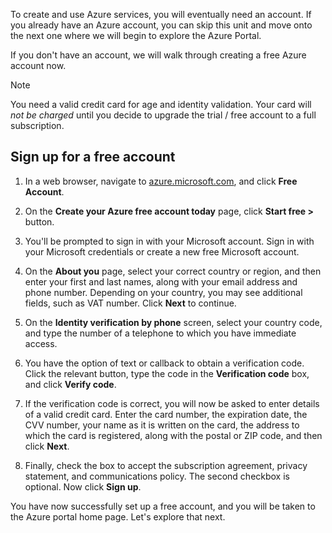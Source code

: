 To create and use Azure services, you will eventually need an account. If you already have an Azure account, you can skip this unit and move onto the next one where we will begin to explore the Azure Portal.

If you don't have an account, we will walk through creating a free Azure account now.

> [!NOTE]
> You need a valid credit card for age and identity validation. Your card will _not be charged_ until you decide to upgrade the trial / free account to a full subscription.

## Sign up for a free account

1. In a web browser, navigate to [azure.microsoft.com](https://azure.microsoft.com?azure-portal=true), and click **Free Account**.

1. On the **Create your Azure free account today** page, click **Start free >** button. 

1. You'll be prompted to sign in with your Microsoft account. Sign in with your Microsoft credentials or create a new free Microsoft account.

1. On the **About you** page, select your correct country or region, and then enter your first and last names, along with your email address and phone number. Depending on your country, you may see additional fields, such as VAT number. Click **Next** to continue.

1. On the **Identity verification by phone** screen, select your country code, and type the number of a telephone to which you have immediate access.

1. You have the option of text or callback to obtain a verification code. Click the relevant button, type the code in the **Verification code** box, and click **Verify code**.

1. If the verification code is correct, you will now be asked to enter details of a valid credit card. Enter the card number, the expiration date, the CVV number, your name as it is written on the card, the address to which the card is registered, along with the postal or ZIP code, and then click **Next**.

1. Finally, check the box to accept the subscription agreement, privacy statement, and communications policy. The second checkbox is optional. Now click **Sign up**.

You have now successfully set up a free account, and you will be taken to the Azure portal home page. Let's explore that next.

